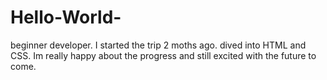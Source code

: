 # Hello-World-
beginner developer. 
I started the trip 2 moths ago. dived into HTML and CSS. Im really happy about the progress and still excited with the future to come. 
